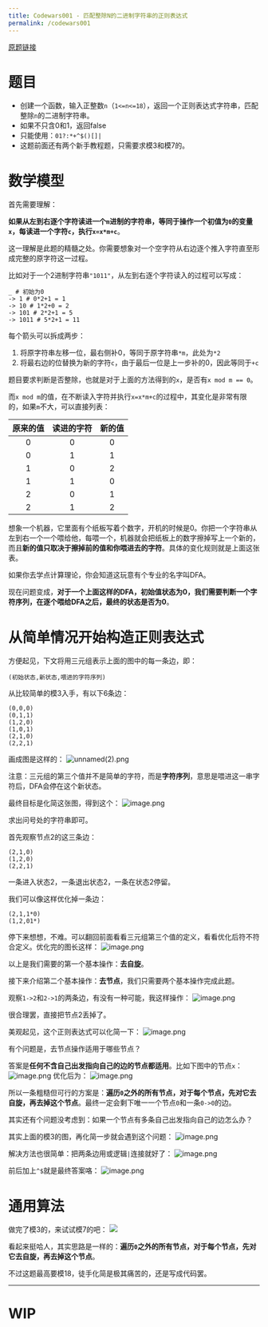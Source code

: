 ```yaml
---
title: Codewars001 - 匹配整除N的二进制字符串的正则表达式
permalink: /codewars001
---
```


[原题链接](https://www.codewars.com/kata/5993c1d917bc97d05d000068)
# 题目
- 创建一个函数，输入正整数`n`（`1<=n<=18`），返回一个正则表达式字符串，匹配整除`n`的二进制字符串。
- 如果不只含0和1，返回false
- 只能使用：`01?:*+^$()[]|`
- 这题前面还有两个新手教程题，只需要求模3和模7的。

# 数学模型
首先需要理解：

**如果从左到右逐个字符读进一个`m`进制的字符串，等同于操作一个初值为`0`的变量`x`，每读进一个字符`c`，执行`x=x*m+c`**。

这一理解是此题的精髓之处。你需要想象对一个空字符从右边逐个推入字符直至形成完整的原字符这一过程。

比如对于一个2进制字符串`"1011"`，从左到右逐个字符读入的过程可以写成：
```shell
_ # 初始为0
-> 1 # 0*2+1 = 1
-> 10 # 1*2+0 = 2
-> 101 # 2*2+1 = 5
-> 1011 # 5*2+1 = 11
```
每个箭头可以拆成两步：
1. 将原字符串左移一位，最右侧补0，等同于原字符串`*m`，此处为`*2`
2. 将最右边的位替换为新的字符`c`，由于最后一位是上一步补的0，因此等同于`+c`

题目要求判断是否整除，也就是对于上面的方法得到的`x`，是否有`x mod m == 0`。

而`x mod m`的值，在不断读入字符并执行`x=x*m+c`的过程中，其变化是非常有限的，如果`m`不大，可以直接列表：

|原来的值|读进的字符|新的值|
|:-:|:-:|:-:|
|0|0|0|
|0|1|1|
|1|0|2|
|1|1|0|
|2|0|1|
|2|1|2|

想象一个机器，它里面有个纸板写着个数字，开机的时候是0。你把一个字符串从左到右一个一个喂给他，每喂一个，机器就会把纸板上的数字擦掉写上一个新的，而且**新的值只取决于擦掉前的值和你喂进去的字符**。具体的变化规则就是上面这张表。

如果你去学点计算理论，你会知道这玩意有个专业的名字叫DFA。

现在问题变成，**对于一个上面这样的DFA，初始值状态为0，我们需要判断一个字符序列，在逐个喂给DFA之后，最终的状态是否为0**。

# 从简单情况开始构造正则表达式

方便起见，下文将用三元组表示上面的图中的每一条边，即：
```
(初始状态,新状态,喂进的字符序列)
```

从比较简单的模3入手，有以下6条边：
```
(0,0,0)
(0,1,1)
(1,2,0)
(1,0,1)
(2,1,0)
(2,2,1)
```

画成图是这样的：
![unnamed(2).png](https://s2.loli.net/2023/06/02/8qTy7p4fLM1VXR6.png)

注意：三元组的第三个值并不是简单的字符，而是**字符序列**，意思是喂进这一串字符后，DFA会停在这个新状态。

最终目标是化简这张图，得到这个：
![image.png](https://s2.loli.net/2023/06/05/fj6AGJH7lnbN3dU.png)

求出问号处的字符串即可。

首先观察节点2的这三条边：
```
(2,1,0)
(1,2,0)
(2,2,1)
```
一条进入状态2，一条退出状态2，一条在状态2停留。

我们可以像这样优化掉一条边：
```
(2,1,1*0)
(1,2,01*)
```

停下来想想，不难。可以翻回前面看看三元组第三个值的定义，看看优化后符不符合定义。优化完的图长这样：
![image.png](https://s2.loli.net/2023/06/05/O5aJ3mpyruHBniF.png)

以上是我们需要的第一个基本操作：**去自旋**。

接下来介绍第二个基本操作：**去节点**，我们只需要两个基本操作完成此题。

观察`1->2`和`2->1`的两条边，有没有一种可能，我这样操作：
![image.png](https://s2.loli.net/2023/06/05/B86I3imOXotP7vS.png)

很合理罢，直接把节点2丢掉了。

美观起见，这个正则表达式可以化简一下：
![image.png](https://s2.loli.net/2023/06/05/Du4oQx5ysSzlgeV.png)

有个问题是，去节点操作适用于哪些节点？

答案是**任何不含自己出发指向自己的边的节点都适用**。比如下图中的节点`x`：
![image.png](https://s2.loli.net/2023/06/05/o3gjdbz4nETXeN6.png)
优化后为：
![image.png](https://s2.loli.net/2023/06/05/1TquWBCbRkvzgSK.png)

所以一条粗糙但可行的方案是：**遍历`0`之外的所有节点，对于每个节点，先对它去自旋，再去掉这个节点**。最终一定会剩下唯一一个节点`0`和一条`0->0`的边。

其实还有个问题没考虑到：如果一个节点有多条自己出发指向自己的边怎么办？

其实上面的模3的图，再化简一步就会遇到这个问题：
![image.png](https://s2.loli.net/2023/06/05/noyKTRP5edGz9F7.png)

解决方法也很简单：把两条边用或逻辑`|`连接就好了：
![image.png](https://s2.loli.net/2023/06/05/ZtpqUV4NMg6c8Rm.png)

前后加上`^$`就是最终答案咯：
![image.png](https://s2.loli.net/2023/06/06/Kb1gjXRHLwJnMyQ.png)

# 通用算法
做完了模3的，来试试模7的吧：
![](https://s2.loli.net/2023/06/03/1mHwstxYfeoZLqk.png)

看起来挺哈人，其实思路是一样的：**遍历`0`之外的所有节点，对于每个节点，先对它去自旋，再去掉这个节点**。

不过这题最高要模18，徒手化简是极其痛苦的，还是写成代码罢。

---
# WIP